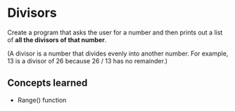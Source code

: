 # Divisors

Create a program that asks the user for a number and then prints out a list
of **all the divisors of that number**.

(A divisor is a number that divides evenly into another number. For example,
13 is a divisor of 26 because 26 / 13 has no remainder.)

## Concepts learned
- Range() function
